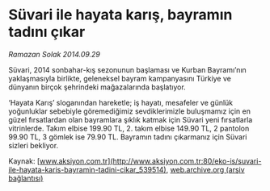 # Süvari ile hayata karış, bayramın tadını çıkar

*Ramazan Solak 2014.09.29*

<div class="pNewsDetailMainContent" itemprop="articleBody">
 <p>
  Süvari, 2014 sonbahar-kış sezonunun başlaması ve Kurban Bayramı’nın yaklaşmasıyla birlikte, geleneksel bayram kampanyasını Türkiye ve dünyanın birçok şehrindeki mağazalarında başlatıyor.
 </p>
 <p>
  ‘Hayata Karış’ sloganından hareketle; iş hayatı, mesafeler ve günlük yoğunluklar sebebiyle göremediğimiz sevdiklerimizle buluşmamız için en güzel fırsatlardan olan bayramlara şıklık katmak için Süvari yeni fırsatlarla vitrinlerde. Takım elbise 199.90 TL, 2. takım elbise 149.90 TL, 2 pantolon 99.90 TL, 3 gömlek ise 79.90 TL. Bayramın tadını çıkarmanız için Süvari sizleri bekliyor.
 </p>
</div>


Kaynak: [www.aksiyon.com.tr](http://www.aksiyon.com.tr:80/eko-is/suvari-ile-hayata-karis-bayramin-tadini-cikar_539514), [web.archive.org (arşiv bağlantısı)](http://web.archive.org/web/20141220140147/http://www.aksiyon.com.tr:80/eko-is/suvari-ile-hayata-karis-bayramin-tadini-cikar_539514)
